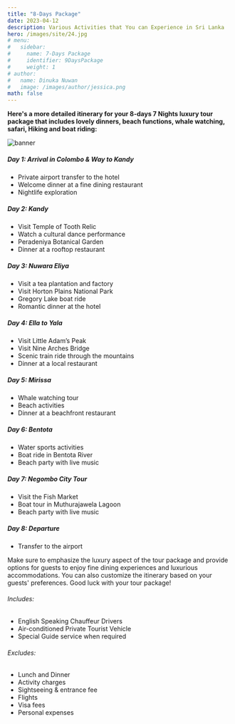 ```yaml
---
title: "8-Days Package"
date: 2023-04-12
description: Various Activities that You can Experience in Sri Lanka
hero: /images/site/24.jpg
# menu:
#   sidebar:
#     name: 7-Days Package
#     identifier: 9DaysPackage
#     weight: 1
# author:
#   name: Dinuka Nuwan
#   image: /images/author/jessica.png
math: false
---
```


**Here's a more detailed itinerary for your 8-days 7 Nights luxury tour package that includes lovely dinners, beach functions, whale watching, safari, Hiking and boat riding:**

![banner](https://i.imgur.com/2s5eCvn.png)

##### Day 1: Arrival in Colombo & Way to Kandy
- Private airport transfer to the hotel
- Welcome dinner at a fine dining restaurant
- Nightlife exploration
##### Day 2: Kandy 
- Visit Temple of Tooth Relic
- Watch a cultural dance performance
- Peradeniya Botanical Garden
- Dinner at a rooftop restaurant
##### Day 3: Nuwara Eliya 
- Visit a tea plantation and factory
- Visit Horton Plains National Park
- Gregory Lake boat ride
- Romantic dinner at the hotel
##### Day 4: Ella to Yala
- Visit Little Adam’s Peak
- Visit Nine Arches Bridge
- Scenic train ride through the mountains
- Dinner at a local restaurant
##### Day 5: Mirissa 
- Whale watching tour
- Beach activities
- Dinner at a beachfront restaurant
##### Day 6: Bentota 
- Water sports activities
- Boat ride in Bentota River
- Beach party with live music
##### Day 7: Negombo City Tour
- Visit the Fish Market
- Boat tour in Muthurajawela Lagoon
- Beach party with live music

##### Day 8: Departure

- Transfer to the airport


Make sure to emphasize the luxury aspect of the tour package and provide options for guests to enjoy fine dining experiences and luxurious accommodations. You can also customize the itinerary based on your guests' preferences. Good luck with your tour package!


######  Includes:

- English Speaking Chauffeur Drivers
- Air-conditioned Private Tourist Vehicle
- Special Guide service when required


######  Excludes:

- Lunch and Dinner
- Activity charges
- Sightseeing & entrance fee
- Flights
- Visa fees
- Personal expenses